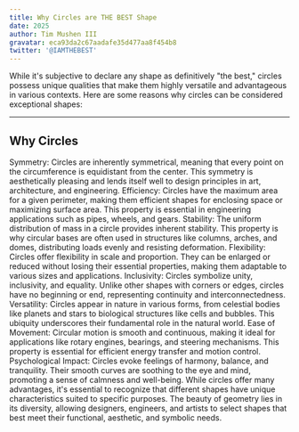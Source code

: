 ```yaml
---
title: Why Circles are THE BEST Shape
date: 2025
author: Tim Mushen III
gravatar: eca93da2c67aadafe35d477aa8f454b8
twitter: '@IAMTHEBEST'
---
```


While it's subjective to declare any shape as definitively "the best," circles possess unique qualities that make them highly versatile and advantageous in various contexts. Here are some reasons why circles can be considered exceptional shapes:

<!--more-->

---

## Why Circles

Symmetry: Circles are inherently symmetrical, meaning that every point on the circumference is equidistant from the center. This symmetry is aesthetically pleasing and lends itself well to design principles in art, architecture, and engineering.
Efficiency: Circles have the maximum area for a given perimeter, making them efficient shapes for enclosing space or maximizing surface area. This property is essential in engineering applications such as pipes, wheels, and gears.
Stability: The uniform distribution of mass in a circle provides inherent stability. This property is why circular bases are often used in structures like columns, arches, and domes, distributing loads evenly and resisting deformation.
Flexibility: Circles offer flexibility in scale and proportion. They can be enlarged or reduced without losing their essential properties, making them adaptable to various sizes and applications.
Inclusivity: Circles symbolize unity, inclusivity, and equality. Unlike other shapes with corners or edges, circles have no beginning or end, representing continuity and interconnectedness.
Versatility: Circles appear in nature in various forms, from celestial bodies like planets and stars to biological structures like cells and bubbles. This ubiquity underscores their fundamental role in the natural world.
Ease of Movement: Circular motion is smooth and continuous, making it ideal for applications like rotary engines, bearings, and steering mechanisms. This property is essential for efficient energy transfer and motion control.
Psychological Impact: Circles evoke feelings of harmony, balance, and tranquility. Their smooth curves are soothing to the eye and mind, promoting a sense of calmness and well-being.
While circles offer many advantages, it's essential to recognize that different shapes have unique characteristics suited to specific purposes. The beauty of geometry lies in its diversity, allowing designers, engineers, and artists to select shapes that best meet their functional, aesthetic, and symbolic needs.